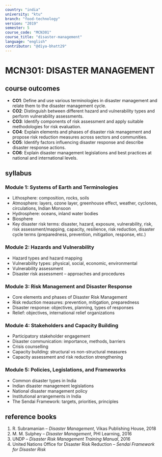 ```yaml
---
country: "india"
university: "ktu"
branch: "food-technology"
version: "2019"
semester: 5
course_code: "MCN301"
course_title: "disaster-management"
language: "english"
contributor: "@diya-bhatt29"
---
```


# MCN301: DISASTER MANAGEMENT

## course outcomes

- **CO1**: Define and use various terminologies in disaster management and relate them to the disaster management cycle.  
- **CO2**: Distinguish between different hazard and vulnerability types and perform vulnerability assessments.  
- **CO3**: Identify components of risk assessment and apply suitable methodologies for risk evaluation.  
- **CO4**: Explain elements and phases of disaster risk management and propose risk reduction measures across sectors and communities.  
- **CO5**: Identify factors influencing disaster response and describe disaster response actions.  
- **CO6**: Explain disaster management legislations and best practices at national and international levels.  

## syllabus

### Module 1: Systems of Earth and Terminologies

- Lithosphere: composition, rocks, soils  
- Atmosphere: layers, ozone layer, greenhouse effect, weather, cyclones, circulations, Indian Monsoon  
- Hydrosphere: oceans, inland water bodies  
- Biosphere  
- Key disaster risk terms: disaster, hazard, exposure, vulnerability, risk, risk assessment/mapping, capacity, resilience, risk reduction, disaster cycle terms (preparedness, prevention, mitigation, response, etc.)  

### Module 2: Hazards and Vulnerability

- Hazard types and hazard mapping  
- Vulnerability types: physical, social, economic, environmental  
- Vulnerability assessment  
- Disaster risk assessment – approaches and procedures  

### Module 3: Risk Management and Disaster Response

- Core elements and phases of Disaster Risk Management  
- Risk reduction measures: prevention, mitigation, preparedness  
- Disaster response: objectives, planning, types of responses  
- Relief: objectives, international relief organizations  

### Module 4: Stakeholders and Capacity Building

- Participatory stakeholder engagement  
- Disaster communication: importance, methods, barriers  
- Crisis counselling  
- Capacity building: structural vs non-structural measures  
- Capacity assessment and risk reduction strengthening  

### Module 5: Policies, Legislations, and Frameworks

- Common disaster types in India  
- Indian disaster management legislations  
- National disaster management policy  
- Institutional arrangements in India  
- The Sendai Framework: targets, priorities, principles  

## reference books

1. R. Subramanian – *Disaster Management*, Vikas Publishing House, 2018  
2. M. M. Sulphey – *Disaster Management*, PHI Learning, 2016  
3. UNDP – *Disaster Risk Management Training Manual*, 2016  
4. United Nations Office for Disaster Risk Reduction – *Sendai Framework for Disaster Risk*  
